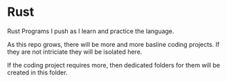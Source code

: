 # Rust
Rust Programs I push as I learn and practice the language.


As this repo grows, there will be more and more basline coding projects. If they are not intriciate they will be isolated here.

If the coding project requires more, then dedicated folders for them will be created in this folder.
